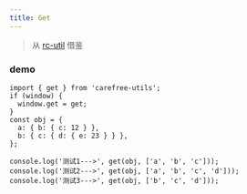 ```yaml
---
title: Get
---
```


> 从 [rc-util](http://github.com/react-component/util) 借鉴

### demo

```tsx
import { get } from 'carefree-utils';
if (window) {
  window.get = get;
}
const obj = {
  a: { b: { c: 12 } },
  b: { c: { d: { e: 23 } } },
};

console.log('测试1--->', get(obj, ['a', 'b', 'c']));
console.log('测试2--->', get(obj, ['a', 'b', 'c', 'd']));
console.log('测试3--->', get(obj, ['b', 'c', 'd']));
```
